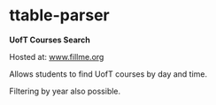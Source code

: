 ttable-parser
=====================================

<strong> UofT Courses Search </strong>

Hosted at: www.fillme.org

Allows students to find UofT courses by day and time.

Filtering by year also possible.
